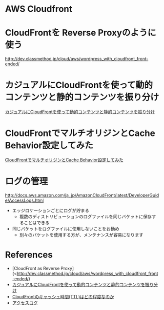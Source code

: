 AWS Cloudfront
===============

# CloudFrontを Reverse Proxyのように使う

<http://dev.classmethod.jp/cloud/aws/wordpress_with_cloudfront_front-ended/>


# カジュアルにCloudFrontを使って動的コンテンツと静的コンテンツを振り分け

[カジュアルにCloudFrontを使って動的コンテンツと静的コンテンツを振り分け](http://qiita.com/takachan/items/2f56f1b18145af634d9d)


# CloudFrontでマルチオリジンとCache Behavior設定してみた

[CloudFrontでマルチオリジンとCache Behavior設定してみた](http://dev.classmethod.jp/cloud/aws/cloudfront-multioriginbehavior/)

# ログの管理

<http://docs.aws.amazon.com/ja_jp/AmazonCloudFront/latest/DeveloperGuide/AccessLogs.html>

+ エッジロケーションごとにログが貯まる
  + 複数のディストリビューションのログファイルを同じバケットに保存することはできる
+ 同じバケットをログファイルに使用しないことをお勧め
  + 別々のバケットを使用する方が、メンテナンスが容易になります

# References

+ [CloudFront as Reverse Proxy](<http://dev.classmethod.jp/cloud/aws/wordpress_with_cloudfront_front-ended/)
+ [カジュアルにCloudFrontを使って動的コンテンツと静的コンテンツを振り分け](http://qiita.com/takachan/items/2f56f1b18145af634d9d)
+ [CloudFrontのキャッシュ時間(TTL)はどの程度なのか](http://dev.classmethod.jp/cloud/aws/cloudfront-ttl/)
+ [アクセスログ](http://docs.aws.amazon.com/ja_jp/AmazonCloudFront/latest/DeveloperGuide/AccessLogs.html)
